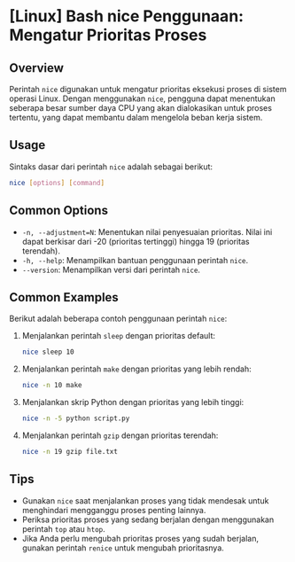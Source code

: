 # [Linux] Bash nice Penggunaan: Mengatur Prioritas Proses

## Overview
Perintah `nice` digunakan untuk mengatur prioritas eksekusi proses di sistem operasi Linux. Dengan menggunakan `nice`, pengguna dapat menentukan seberapa besar sumber daya CPU yang akan dialokasikan untuk proses tertentu, yang dapat membantu dalam mengelola beban kerja sistem.

## Usage
Sintaks dasar dari perintah `nice` adalah sebagai berikut:

```bash
nice [options] [command]
```

## Common Options
- `-n, --adjustment=N`: Menentukan nilai penyesuaian prioritas. Nilai ini dapat berkisar dari -20 (prioritas tertinggi) hingga 19 (prioritas terendah).
- `-h, --help`: Menampilkan bantuan penggunaan perintah `nice`.
- `--version`: Menampilkan versi dari perintah `nice`.

## Common Examples
Berikut adalah beberapa contoh penggunaan perintah `nice`:

1. Menjalankan perintah `sleep` dengan prioritas default:
   ```bash
   nice sleep 10
   ```

2. Menjalankan perintah `make` dengan prioritas yang lebih rendah:
   ```bash
   nice -n 10 make
   ```

3. Menjalankan skrip Python dengan prioritas yang lebih tinggi:
   ```bash
   nice -n -5 python script.py
   ```

4. Menjalankan perintah `gzip` dengan prioritas terendah:
   ```bash
   nice -n 19 gzip file.txt
   ```

## Tips
- Gunakan `nice` saat menjalankan proses yang tidak mendesak untuk menghindari mengganggu proses penting lainnya.
- Periksa prioritas proses yang sedang berjalan dengan menggunakan perintah `top` atau `htop`.
- Jika Anda perlu mengubah prioritas proses yang sudah berjalan, gunakan perintah `renice` untuk mengubah prioritasnya.